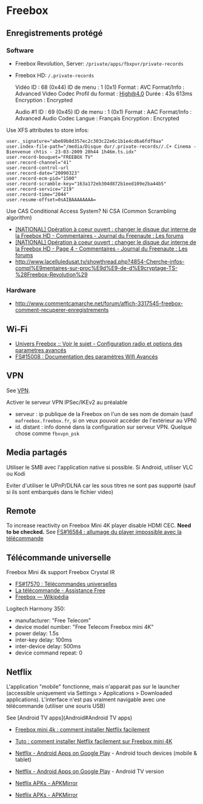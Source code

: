 # Freebox

## Enregistrements protégé

### Software


- Freebox Revolution, Server: `/private/apps/fbxpvr/private-records`
- Freebox HD: `/.private-records`
 
	Vidéo
	ID : 68 (0x44)
	ID de menu : 1 (0x1)
	Format : AVC
	Format/Info : Advanced Video Codec
	Profil du format : High@4.0
	Durée : 43s 613ms
	Encryption : Encrypted

	Audio #1
	ID : 69 (0x45)
	ID de menu : 1 (0x1)
	Format : AAC
	Format/Info : Advanced Audio Codec
	Langue : Français
	Encryption : Encrypted

Use XFS attributes to store infos:

	user._signature="abe69b8d357ec2c303c22e6c1b1e4cd6a6fdf9aa"
	user.index-file-path="/media/Disque dur/.private-records//.C+ Cinema - Bienvenue chtis - 23-03-2009 20h44 1h46m.ts.idx"
	user.record-bouquet="FREEBOX TV"
	user.record-channel="41"
	user.record-control-url
	user.record-date="20090323"
	user.record-ecm-pid="1500"
	user.record-scramble-key="163a172eb304d872b1eed109e2ba44b5"
	user.record-service="219"
	user.record-time="2044"
	user.resume-offset=0sAIBAAAAAAAA=

Use CAS Conditional Access System? Ni CSA (Common Scrambling algorithm)

- [\[NATIONAL\] Opération à coeur ouvert : changer le disque dur interne de la Freebox HD - Commentaires - Journal du Freenaute : Les forums](https://www.journaldufreenaute.fr/forum/index.php?/topic/1201-national-op%C3%A9ration-%C3%A0-coeur-ouvert-changer-le-disque-dur-interne-de-la-freebox-hd/)
- [\[NATIONAL\] Opération à coeur ouvert : changer le disque dur interne de la Freebox HD - Page 4 - Commentaires - Journal du Freenaute : Les forums](https://www.journaldufreenaute.fr/forum/index.php?/topic/1201-national-op%C3%A9ration-%C3%A0-coeur-ouvert-changer-le-disque-dur-interne-de-la-freebox-hd/&page=4&tab=comments#comment-54806)
- http://www.lacelluledusat.tv/showthread.php?4854-Cherche-infos-compl%E9mentaires-sur-proc%E9d%E9-de-d%E9cryptage-TS-%28Freebox-Revolution%29

### Hardware

- http://www.commentcamarche.net/forum/affich-3317545-freebox-comment-recuperer-enregistrements

## Wi-Fi

- [Univers Freebox :: Voir le sujet - Configuration radio et options des parametres avancés](http://forum.universfreebox.com/viewtopic.php?p=441970&sid=328e17ef854d486c10cfc18f7c610ab0#441970)
- [FS#15008 : Documentation des paramètres Wifi Avancés](http://dev.freebox.fr/bugs/task/15008)

## VPN

See [VPN](VPN).

Activer le serveur VPN IPSec/IKEv2 au préalable

- serveur : ip publique de la Freebox on l'un de ses nom de domain (sauf `mafreebox.freebox.fr`, si on veux pouvoir accéder de l'extérieur au VPN)
- id. distant : info donné dans la configuration sur serveur VPN. Quelque chose comme `fbxvpn_psk`

## Media partagés

Utiliser le SMB avec l'application native si possible. Si Android, utiliser VLC ou Kodi

Eviter d'utiliser le UPnP/DLNA car les sous titres ne sont pas supporté (sauf si ils sont embarqués dans le fichier video)

## Remote

To increase reactivity on Freebox Mini 4K player disable HDMI CEC. **Need to be checked.** See [FS#16584 : allumage du player impossible avec la télécommande](http://dev.freebox.fr/bugs/task/16584)

## Télécommande universelle

Freebox Mini 4k support Freebox Crystal IR

- [FS#17570 : Télécommandes universelles](https://dev.freebox.fr/bugs/task/17570)
- [La télécommande - Assistance Free](http://www.free.fr/assistance/91.html)
- [Freebox — Wikipédia](https://fr.wikipedia.org/wiki/Freebox)

Logitech Harmony 350:
- manufacturer: "Free Telecom"
- device model number: "Free Telecom Freebox mini 4K"
- power delay: 1.5s
- inter-key delay: 100ms
- inter-device delay: 500ms
- device command repeat: 0

## Netflix

L'application "mobile" fonctionne, mais n'apparait pas sur le launcher (accessible uniquement via Settings > Applications > Downloaded applications). L'interface n'est pas vraiment navigable avec une télécommande (utiliser une souris USB)

See [Android TV apps](Android#Android TV apps)

- [Freebox mini 4k : comment installer Netflix facilement](http://www.universfreebox.com/article/35826/Freebox-mini-4k-comment-installer-Netflix-facilement)
- [Tuto : comment installer Netflix facilement sur Freebox mini 4K](http://www.universfreebox.com/article/40235/Tuto-comment-installer-Netflix-facilement-sur-Freebox-mini-4K)

- [Netflix - Android Apps on Google Play](https://play.google.com/store/apps/details?id=com.netflix.ninja) - Android touch devices (mobile & tablet)
- [Netflix - Android Apps on Google Play](https://play.google.com/store/apps/details?id=com.netflix.mediaclient) - Android TV version
- [Netflix APKs - APKMirror](https://www.apkmirror.com/apk/netflix-inc/netflix/)
- [Netflix APKs - APKMirror](https://www.apkmirror.com/apk/netflix-inc/netflix-android-tv/)
